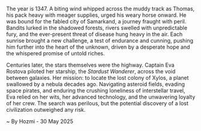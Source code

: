 
The year is 1347.  A biting wind whipped across the muddy track as Thomas, his pack heavy with meager supplies, urged his weary horse onward.  He was bound for the fabled city of Samarkand, a journey fraught with peril.  Bandits lurked in the shadowed forests, rivers swelled with unpredictable fury, and the ever-present threat of disease hung heavy in the air.  Each sunrise brought a new challenge, a test of endurance and cunning, pushing him further into the heart of the unknown, driven by a desperate hope and the whispered promise of untold riches.

Centuries later, the stars themselves were the highway.  Captain Eva Rostova piloted her starship, the *Stardust Wanderer*, across the void between galaxies.  Her mission: to locate the lost colony of Xylos, a planet swallowed by a nebula decades ago.  Navigating asteroid fields, evading space pirates, and enduring the crushing loneliness of interstellar travel, Eva relied on her wits, her advanced technology, and the unwavering loyalty of her crew.  The search was perilous, but the potential discovery of a lost civilization outweighed any risk.

~ By Hozmi - 30 May 2025
